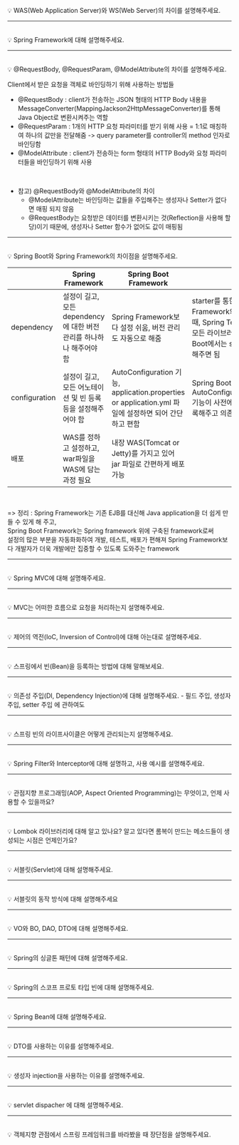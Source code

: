 <br>
💡 WAS(Web Application Server)와 WS(Web Server)의 차이를 설명해주세요.

---
<br>
💡 Spring Framework에 대해 설명해주세요.

---
<br>
💡 @RequestBody, @RequestParam, @ModelAttribute의 차이를 설명해주세요.

Client에서 받은 요청을 객체로 바인딩하기 위해 사용하는 방법들

- @RequestBody : client가 전송하는 JSON 형태의 HTTP Body 내용을 MessageConverter(MappingJackson2HttpMessageConverter)를 통해 Java Object로 변환시켜주는 역할
- @RequestParam : 1개의 HTTP 요청 파라미터를 받기 위해 사용 = 1:1로 매칭하여 하나의 값만을 전달해줌 -> query parameter를 controller의 method 인자로 바인딩함
- @ModelAttribute : client가 전송하는 form 형태의 HTTP Body와 요청 파라미터들을 바인딩하기 위해 사용

<br/>

- 참고) @RequestBody와 @ModelAttribute의 차이
    - @ModelAttribute는 바인딩하는 값들을 주입해주는 생성자나 Setter가 없다면 매핑 되지 않음
    - @RequestBody는 요청받은 데이터를 변환시키는 것(Reflection을 사용해 할당)이기 때문에, 생성자나 Setter 함수가 없어도 값이 매핑됨

---
<br>
💡 Spring Boot와 Spring Framework의 차이점을 설명해주세요.

|             | Spring Framework                            | Spring Boot Framework                                                                     | ex)                                                                                                                                                                                     |
|-------------|---------------------------------------------|-------------------------------------------------------------------------------------------|-----------------------------------------------------------------------------------------------------------------------------------------------------------------------------------------|
| dependency  | 설정이 길고, 모든 dependency에 대한 버전 관리를 하나하나 해주어야 함 | Spring Framework보다 설정 쉬움, 버전 관리도 자동으로 해줌                                                  | starter를 통한 dependency 자동화 : Spring Framework의 경우 test framework를 사용할 때, Spring Test, JUnit, Hamcrest, Mockito 등 모든 라이브러리를 추가해주어야 하지만, Spring Boot에서는 spring-boot-starter-test만 추가해주면 됨 |
| configuration | 설정이 길고, 모든 어노테이션 및 빈 등록 등을 설정해주어야 함         | AutoConfiguration 기능, <br/> application.properties or application.yml 파일에 설정하면 되어 간단하고 편함 | Spring Boot의 AutoConfiguration(@SpringBootApplication) 기능이 사전에 정의한 라이브러리들을 Bean에 등록해주고 의존성을 주입해줌                                                                                        |
| 배포          | WAS를 정하고 설정하고, war파일을 WAS에 담는 과정 필요         | 내장 WAS(Tomcat or Jetty)를 가지고 있어 jar 파일로 간편하게 배포 가능                                        |                                                                                                                                                                                         |

<br/>

=> 정리 : Spring Framework는 기존 EJB를 대신해 Java application을 더 쉽게 만들 수 있게 해 주고,    
Spring Boot Framework는 Spring framework 위에 구축된 framework로써     
설정의 많은 부분을 자동화화하여 개발, 테스트, 배포가 편해져 Spring Framework보다 개발자가 더욱 개발에만 집중할 수 있도록 도와주는 framework

---
<br>
💡 Spring MVC에 대해 설명해주세요.

---
<br>
💡 MVC는 어떠한 흐름으로 요청을 처리하는지 설명해주세요.

---
<br>
💡 제어의 역전(IoC, Inversion of Control)에 대해 아는대로 설명해주세요.

---
<br>
💡 스프링에서 빈(Bean)을 등록하는 방법에 대해 말해보세요.

---
<br>
💡 의존성 주입(DI, Dependency Injection)에 대해 설명해주세요.
 - 필드 주입, 생성자 주입, setter 주입 에 관하여도 

---
<br>
💡 스프링 빈의 라이프사이클은 어떻게 관리되는지 설명해주세요.

---
<br>
💡 Spring Filter와 Interceptor에 대해 설명하고, 사용 예시를 설명해주세요.

---
<br>
💡 관점지향 프로그래밍(AOP, Aspect Oriented Programming)는 무엇이고, 언제 사용할 수 있을까요?

---
<br>
💡 Lombok 라이브러리에 대해 알고 있나요? 알고 있다면 롬복이 만드는 메소드들이 생성되는 시점은 언제인가요?

---
<br>
💡 서블릿(Servlet)에 대해 설명해주세요.

---
<br>
💡 서블릿의 동작 방식에 대해 설명해주세요

---
<br>
💡 VO와 BO, DAO, DTO에 대해 설명해주세요.

---
<br>
💡 Spring의 싱글톤 패턴에 대해 설명해주세요.

---
<br>
💡 Spring의 스코프 프로토 타입 빈에 대해 설명해주세요.

---
<br>
💡 Spring Bean에 대해 설명해주세요.

---
<br>
💡 DTO를 사용하는 이유를 설명해주세요.

---
<br>
💡 생성자 injection을 사용하는 이유를 설명해주세요.

---
<br>
💡 servlet dispacher 에 대해 설명해주세요.

---
<br>
💡 객체지향 관점에서 스프링 프레임워크를 바라봤을 때 장단점을 설명해주세요.


